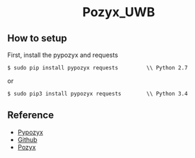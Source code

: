<h1 align="center"> Pozyx_UWB </h1>

## How to setup

First, install the pypozyx and requests

```
$ sudo pip install pypozyx requests         \\ Python 2.7
```
or
```
$ sudo pip3 install pypozyx requests        \\ Python 3.4
```

## Reference

- [Pypozyx](https://pypozyx.readthedocs.io/en/develop/index.html)
- [Github](https://github.com/pozyxLabs/Pozyx-Python-library)
- [Pozyx](https://docs.pozyx.io/index.html)



